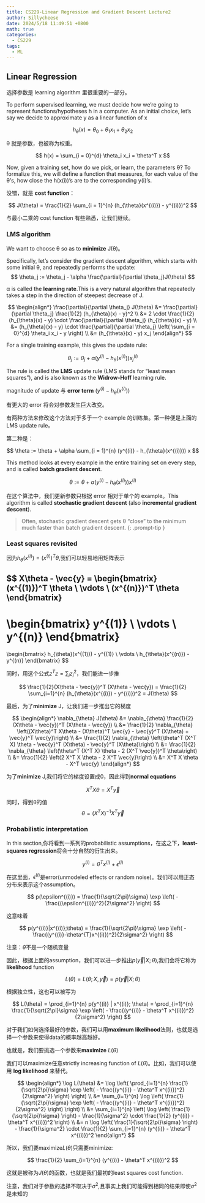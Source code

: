 ```yaml
---
title: CS229-Linear Regression and Gradient Descent Lecture2
author: Sillycheese
date: 2024/5/18 11:49:51 +0800
math: true
categories:
  - CS229
tags:
  - ML
---
```


## Linear Regression

选择参数是 learning algorithm 里很重要的一部分。

To perform supervised learning, we must decide how we’re going to represent functions/hypotheses h in a computer. As an initial choice, let’s say we decide to approximate y as a linear function of x

$$
h_{\theta}(x) = \theta_{0} + \theta_{1}x_{1} + \theta_{2}x_{2}
$$

θ 就是参数，也被称为权重。

$$
h(x) = \sum_{i = 0}^{d} \theta_i x_i = \theta^T x
$$

Now, given a training set, how do we pick, or learn, the parameters θ? To formalize this, we will define a function that measures, for each value of the θ’s, how close the h(x(i))’s are to the corresponding y(i)’s.

没错，就是 **cost function**：

$$
J(\theta) = \frac{1}{2} \sum_{i = 1}^{n} (h_{\theta}(x^{(i)}) - y^{(i)})^2
$$

与最小二乘的 cost function 有些熟悉，让我们继续。

### LMS  algorithm

We want to choose θ so as to **minimize** J(θ)。

Specifically, let’s consider the gradient descent algorithm, which starts with some initial θ, and repeatedly performs the update:
$$
\theta_j := \theta_j - \alpha \frac{\partial}{\partial \theta_j}J(\theta)
$$

α is called the **learning rate**.This is a very natural algorithm that repeatedly takes a step in the direction of steepest decrease of J.

$$
\begin{align*}
 \frac{\partial}{\partial \theta_j} J(\theta) &= \frac{\partial}{\partial  \theta_j} \frac{1}{2} (h_{\theta}(x) - y)^2 \\
 &= 2 \cdot \frac{1}{2} (h_{\theta}(x) - y) \cdot \frac{\partial}{\partial  \theta_j} (h_{\theta}(x) - y) \\
 &= (h_{\theta}(x) - y) \cdot \frac{\partial}{\partial \theta_j} \left(  \sum_{i = 0}^{d} \theta_i x_i - y \right) \\
 &= (h_{\theta}(x) - y) x_j
\end{align*}
$$

For a single training example, this gives the update rule:

$$
\theta_j := \theta_j + \alpha (y^{(i)} - h_{\theta}(x^{(i)})) x^{(i)}_j
$$

The rule is called the **LMS** update rule (LMS stands for “least mean squares”), and is also known as the **Widrow-Hoff** learning rule.

magnitude of update 与 **error term**  $(y^{(i)} - h_{\theta}(x^{(i)}))$ 

有更大的 error 将会对参数发生巨大改变。

有两种方法来修改这个方法对于多于一个 example 的训练集。第一种便是上面的 LMS update rule。

第二种是：

$$
\theta := \theta + \alpha \sum_{i = 1}^{n} (y^{(i)} - h_{\theta}(x^{(i)})) x
$$

This method looks at every example in the entire training set on every step, and is called **batch gradient descent**.

$$
\theta := \theta + \alpha (y^{(i)} - h_{\theta}(x^{(i)})) x^{(i)}
$$

在这个算法中，我们更新参数只根据 error 相对于单个的 example。This algorithm is called **stochastic gradient descent** (also **incremental gradient descent**).

> Often, stochastic gradient descent gets θ “close” to the minimum much faster than batch gradient descent. 
{: .prompt-tip }

### Least squares revisited

因为$h_{\theta}(x^{(i)}) = (x^{(i)})^T \theta$​,我们可以轻易地用矩阵表示


$$
X\theta - \vec{y} = 
\begin{bmatrix}
(x^{(1)})^T \theta \\
\vdots \\
(x^{(n)})^T \theta 
\end{bmatrix}
-
\begin{bmatrix}
y^{(1)} \\
\vdots \\
y^{(n)} 
\end{bmatrix}
=
\begin{bmatrix}
h_{\theta}(x^{(1)}) - y^{(1)} \\
\vdots \\
h_{\theta}(x^{(n)}) - y^{(n)}
\end{bmatrix}
$$


同时，用这个公式$z^T z = \sum_i z_i^2$​，我们能进一步推


$$
\frac{1}{2}(X\theta - \vec{y})^T (X\theta - \vec{y}) = \frac{1}{2} \sum_{i=1}^{n} (h_{\theta}(x^{(i)}) - y^{(i)})^2 = J(\theta)
$$


最后，为了**minimize** J，让我们进一步推出它的梯度

$$
\begin{align*}
\nabla_{\theta} J(\theta) &= \nabla_{\theta} \frac{1}{2} (X\theta - \vec{y})^T (X\theta - \vec{y}) \\
&= \frac{1}{2} \nabla_{\theta} \left((X\theta)^T X\theta - (X\theta)^T \vec{y} - \vec{y}^T (X\theta) + \vec{y}^T \vec{y}\right) \\
&= \frac{1}{2} \nabla_{\theta} \left(\theta^T (X^T X) \theta - \vec{y}^T (X\theta) - \vec{y}^T (X\theta)\right) \\
&= \frac{1}{2} \nabla_{\theta} \left(\theta^T (X^T X) \theta - 2 (X^T \vec{y})^T \theta\right) \\
&= \frac{1}{2} \left(2 X^T X \theta - 2 X^T \vec{y}\right) \\
&= X^T X \theta - X^T \vec{y}
\end{align*}
$$

为了**minimize** J,我们将它的梯度设置成0，因此得到**normal equations**


$$
X^T X \theta = X^T \vec{y}
$$


同时，得到θ的值
$$
\theta = ({X^T X})^{-1}X^T \vec{y}
$$



### Probabilistic interpretation

In this section,你将看到一系列的probabilistic assumptions，在这之下，**least-squares regression**将会十分自然的衍生出来。


$$
y^{(i)} = \theta^T x^{(i)} + \epsilon^{(i)}
$$


在这里面，$\epsilon^{(i)}$​是error(unmodeled effects or random noise)。我们可以用正态分布来表示这个assumption。


$$
p(\epsilon^{(i)}) = \frac{1}{\sqrt{2\pi}\sigma} \exp \left( - \frac{(\epsilon^{(i)})^2}{2\sigma^2} \right)
$$


这意味着


$$
p(y^{(i)}|x^{(i)};\theta) = \frac{1}{\sqrt{2\pi}\sigma} \exp \left( - \frac{(y^{(i)}-\theta^{T}x^{(i)})^2}{2\sigma^2} \right)
$$


注意：$\theta$不是一个随机变量

因此，根据上面的assumption，我们可以进一步推出$p(\vec{y}|X;\theta)$,我们会将它称为**likelihood** function


$$
L(\theta)=L(\theta;X,\vec{y})=p(\vec{y}|X;\theta)
$$


根据独立性，这也可以被写为


$$
L(\theta) = \prod_{i=1}^{n} p(y^{(i)} | x^{(i)}; \theta) = \prod_{i=1}^{n} \frac{1}{\sqrt{2\pi}\sigma} \exp \left( - \frac{(y^{(i)} - \theta^T x^{(i)})^2}{2\sigma^2} \right)
$$


对于我们如何选择最好的参数，我们可以用**maximum likelihood**法则，也就是选择一个参数来使得data的概率越高越好。

也就是，我们要挑选一个参数来**maximize** $L(\theta)$

我们可以maximize任意strictly increasing function of $L(\theta)$。比如，我们可以使用 **log likelihood** 来替代。


$$
\begin{align*}
\log L(\theta) &= \log \left( \prod_{i=1}^{n} \frac{1}{\sqrt{2\pi}\sigma} \exp \left( - \frac{(y^{(i)} - \theta^T x^{(i)})^2}{2\sigma^2} \right) \right) \\
&= \sum_{i=1}^{n} \log \left( \frac{1}{\sqrt{2\pi}\sigma} \exp \left( - \frac{(y^{(i)} - \theta^T x^{(i)})^2}{2\sigma^2} \right) \right) \\
&= \sum_{i=1}^{n} \left( \log \left( \frac{1}{\sqrt{2\pi}\sigma} \right) - \frac{1}{\sigma^2} \cdot \frac{1}{2} (y^{(i)} - \theta^T x^{(i)})^2 \right) \\
&= n \log \left( \frac{1}{\sqrt{2\pi}\sigma} \right) - \frac{1}{\sigma^2} \cdot \frac{1}{2} \sum_{i=1}^{n} (y^{(i)} - \theta^T x^{(i)})^2
\end{align*}
$$


所以，我们要maximize$L(\theta)$只需要minimize:


$$
\frac{1}{2} \sum_{i=1}^{n} (y^{(i)} - \theta^T x^{(i)})^2
$$


这就是被称为$J(\theta)$的函数，也就是我们最初的least squares cost function.

注意，我们对于参数的选择不取决于$\sigma^2$,且事实上我们可能得到相同的结果即使$\sigma^2$是未知的

